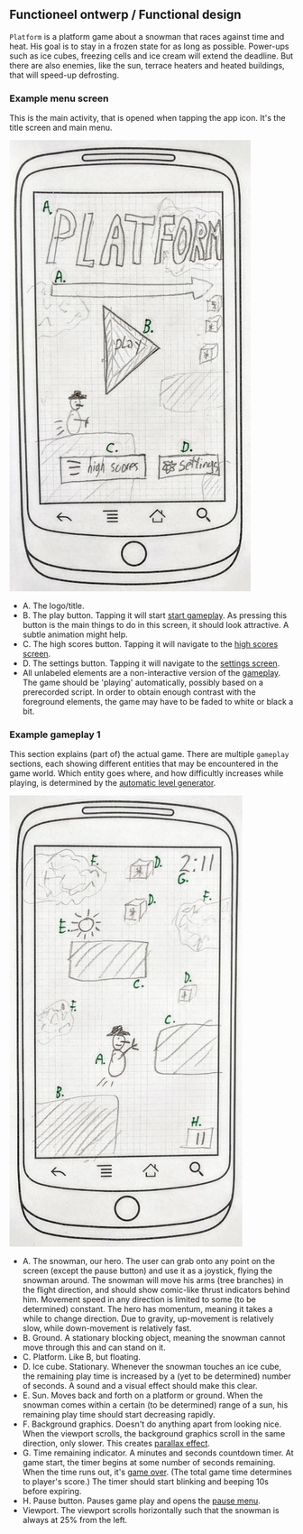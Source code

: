 ## Functioneel ontwerp / Functional design

`Platform` is a platform game about a snowman that races against time and heat. His goal is to stay in a frozen state for as long as possible. Power-ups such as ice cubes, freezing cells and ice cream will extend the deadline. But there are also enemies, like the sun, terrace heaters and heated buildings, that will speed-up defrosting.

### Example menu screen

This is the main activity, that is opened when tapping the app icon. It's the title screen and main menu.

![Menu wireframe](fd-menu.jpg)

- A. The logo/title.
- B. The play button. Tapping it will start [start gameplay](#example-gameplay-1). As pressing this button is the main things to do in this screen, it should look attractive. A subtle animation might help.
- C. The high scores button. Tapping it will navigate to the [high scores screen](#high-scores).
- D. The settings button. Tapping it will navigate to the [settings screen](#settings-scores).
- All unlabeled elements are a non-interactive version of the [gameplay](#example-gameplay-1). The game should be 'playing' automatically, possibly based on a prerecorded script. In order to obtain enough contrast with the foreground elements, the game may have to be faded to white or black a bit.


### Example gameplay 1

This section explains (part of) the actual game. There are multiple `gameplay` sections, each showing different entities that may be encountered in the game world. Which entity goes where, and how difficultly increases while playing, is determined by the [automatic level generator](#automatic-level-generator). 

![Menu wireframe](fd-gameplay1.jpg)

- A. The snowman, our hero. The user can grab onto any point on the screen (except the pause button) and use it as a joystick, flying the snowman around. The snowman will move his arms (tree branches) in the flight direction, and should show comic-like thrust indicators behind him. Movement speed in any direction is limited to some (to be determined) constant. The hero has momentum, meaning it takes a while to change direction. Due to gravity, up-movement is relatively slow, while down-movement is relatively fast.
- B. Ground. A stationary blocking object, meaning the snowman cannot move through this and can stand on it.
- C. Platform. Like B, but floating.
- D. Ice cube. Stationary. Whenever the snowman touches an ice cube, the remaining play time is increased by a (yet to be determined) number of seconds. A sound and a visual effect should make this clear.
- E. Sun. Moves back and forth on a platform or ground. When the snowman comes within a certain (to be determined) range of a sun, his remaining play time should start decreasing rapidly.
- F. Background graphics. Doesn't do anything apart from looking nice. When the viewport scrolls, the background graphics scroll in the same direction, only slower. This creates [parallax effect](https://en.wikipedia.org/wiki/Parallax_scrolling). 
- G. Time remaining indicator. A minutes and seconds countdown timer. At game start, the timer begins at some number of seconds remaining. When the time runs out, it's [game over](#game-over). (The total game time determines to player's score.) The timer should start blinking and beeping 10s before expiring.
- H. Pause button. Pauses game play and opens the [pause menu](#pause-menu).
- Viewport. The viewport scrolls horizontally such that the snowman is always at 25% from the left.
